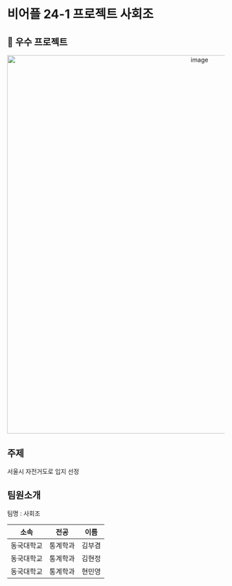 # 비어플 24-1 프로젝트 사회조
## 🥇 우수 프로젝트
<p align="center"> 
  <img width="875" alt="image" src="https://github.com/user-attachments/assets/e5f8c32e-e9f4-45b9-93c9-85ee332e2955">

## 주제
서울시 자전거도로 입지 선정

## 팀원소개
<p> 팀명 : 사회조 </p>

|    소속    |   전공  |  이름  |
| :--------: | :-----: | :----: |
| 동국대학교 | 통계학과 | 김부겸 |
| 동국대학교 | 통계학과 | 김현정 |
| 동국대학교 | 통계학과 | 현민영 |

